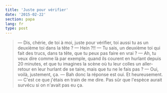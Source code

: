 ```yaml
---
title: 'Juste pour vérifier'
date: '2015-02-22'
section: papa
lang: fr
type: post
---
```


> — Dis, chérie, de toi à moi, juste pour vérifier, toi aussi tu as un deuxième toi dans la tête ?
> — Hein ?!!
> — Tu sais, un deuxième toi qui fait des trucs, dans ta tête, que tu peux pas faire en vrai ?
> — Ah, tu veux dire comme là par exemple, quand ils courent en hurlant depuis 20 minutes, et que tu imagines la scène où tu leur colles un aller-retour en leur hurlant de se taire, mais que tu ne le fais pas ?
> — Oui, voilà, justement, ça.
> — Bah donc la réponse est oui. Et heureusement.
> — C'est ce que j'étais en train de me dire. Pas sûr que l'espèce aurait survécu si on n'avait pas eu ça.

